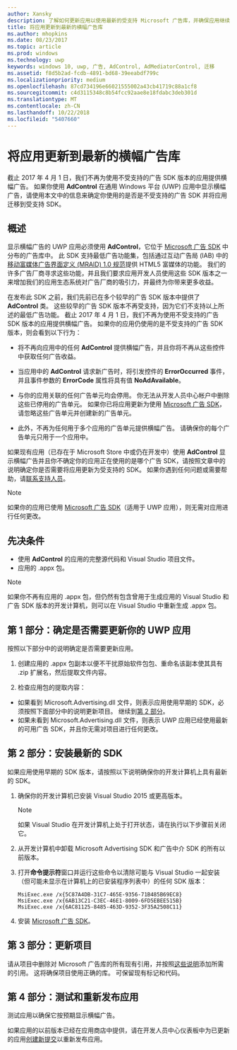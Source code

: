 ```yaml
---
author: Xansky
description: 了解如何更新应用以使用最新的受支持 Microsoft 广告库，并确保应用继续收到横幅广告。
title: 将应用更新到最新的横幅广告库
ms.author: mhopkins
ms.date: 08/23/2017
ms.topic: article
ms.prod: windows
ms.technology: uwp
keywords: windows 10, uwp, 广告, AdControl, AdMediatorControl, 迁移
ms.assetid: f8d5b2ad-fcdb-4891-bd68-39eeabdf799c
ms.localizationpriority: medium
ms.openlocfilehash: 87cd734196e66021555002a43cb41719c88a1cf8
ms.sourcegitcommit: c4d3115348c8b54fcc92aae8e18fdabc3deb301d
ms.translationtype: MT
ms.contentlocale: zh-CN
ms.lasthandoff: 10/22/2018
ms.locfileid: "5407660"
---
```

# <a name="update-your-app-to-the-latest-advertising-libraries-for-banner-ads"></a>将应用更新到最新的横幅广告库

截止 2017 年 4 月 1 日，我们不再为使用不受支持的广告 SDK 版本的应用提供横幅广告。 如果你使用 **AdControl** 在通用 Windows 平台 (UWP) 应用中显示横幅广告，请使用本文中的信息来确定你使用的是否是不受支持的广告 SDK 并将应用迁移到受支持 SDK。

## <a name="overview"></a>概述

显示横幅广告的 UWP 应用必须使用 **AdControl**，它位于 [Microsoft 广告 SDK](http://aka.ms/ads-sdk-uwp) 中分布的广告库中。 此 SDK 支持最低广告功能集，包括通过互动广告局 (IAB) 中的[移动富媒体广告界面定义 (MRAID) 1.0 规范](http://www.iab.com/wp-content/uploads/2015/08/IAB_MRAID_VersionOne.pdf)提供 HTML5 富媒体的功能。 我们的许多广告厂商寻求这些功能，并且我们要求应用开发人员使用这些 SDK 版本之一来增加我们的应用生态系统对广告厂商的吸引力，并最终为你带来更多收益。

在发布此 SDK 之前，我们先前已在多个较早的广告 SDK 版本中提供了 **AdControl** 类。 这些较早的广告 SDK 版本不再受支持，因为它们不支持以上所述的最低广告功能。 截止 2017 年 4 月 1 日，我们不再为使用不受支持的广告 SDK 版本的应用提供横幅广告。 如果你的应用仍使用的是不受支持的广告 SDK 版本，则会看到以下行为：

* 将不再向应用中的任何 **AdControl** 提供横幅广告，并且你将不再从这些控件中获取任何广告收益。

* 当应用中的 **AdControl** 请求新广告时，将引发控件的 **ErrorOccurred** 事件，并且事件参数的 **ErrorCode** 属性将具有值 **NoAdAvailable**。

* 与你的应用关联的任何广告单元均会停用。 你无法从开发人员中心帐户中删除这些已停用的广告单元。 如果你已将应用更新为使用 [Microsoft 广告 SDK](http://aka.ms/ads-sdk-uwp)，请忽略这些广告单元并创建新的广告单元。

* 此外，不再为任何用于多个应用的广告单元提供横幅广告。 请确保你的每个广告单元只用于一个应用中。

如果现有应用（已存在于 Microsoft Store 中或仍在开发中）使用 **AdControl** 显示横幅广告并且你不确定你的应用正在使用的是哪个广告 SDK，请按照文章中的说明确定你是否需要将应用更新为受支持的 SDK。 如果你遇到任何问题或需要帮助，请[联系支持人员](http://go.microsoft.com/fwlink/?LinkId=393643)。

> [!NOTE]
> 如果你的应用已使用 [Microsoft 广告 SDK](http://aka.ms/ads-sdk-uwp)（适用于 UWP 应用），则无需对应用进行任何更改。

## <a name="prerequisites"></a>先决条件

* 使用 **AdControl** 的应用的完整源代码和 Visual Studio 项目文件。
* 应用的 .appx 包。

> [!NOTE]
> 如果你不再有应用的 .appx 包，但仍然有包含曾用于生成应用的 Visual Studio 和广告 SDK 版本的开发计算机，则可以在 Visual Studio 中重新生成 .appx 包。

<span id="part-1" />

## <a name="part-1-determine-whether-you-need-to-update-your-uwp-app"></a>第 1 部分：确定是否需要更新你的 UWP 应用

按照以下部分中的说明确定是否需要更新应用。

1. 创建应用的 .appx 包副本以便不干扰原始软件包包、重命名该副本使其具有 .zip 扩展名，然后提取文件内容。

2. 检查应用包的提取内容：
  * 如果看到 Microsoft.Advertising.dll 文件，则表示应用使用早期的 SDK，必须按照下面部分中的说明更新项目。 继续到[第 2 部分](update-your-app-to-the-latest-advertising-libraries.md#part-2)。
  * 如果未看到 Microsoft.Advertising.dll 文件，则表示 UWP 应用已经使用最新的可用广告 SDK，并且你无需对项目进行任何更改。


<span id="part-2" />

## <a name="part-2-install-the-latest-sdk"></a>第 2 部分：安装最新的 SDK

如果应用使用早期的 SDK 版本，请按照以下说明确保你的开发计算机上具有最新的 SDK。

1. 确保你的开发计算机已安装 Visual Studio 2015 或更高版本。
    > [!NOTE]
    > 如果 Visual Studio 在开发计算机上处于打开状态，请在执行以下步骤前关闭它。

1.  从开发计算机中卸载 Microsoft Advertising SDK 和广告中介 SDK 的所有以前版本。

2.  打开**命令提示符**窗口并运行这些命令以清除可能与 Visual Studio 一起安装（但可能未显示在计算机上的已安装程序列表中）的任何 SDK 版本：
    ```syntax
    MsiExec.exe /x{5C87A4DB-31C7-465E-9356-71B485B69EC8}
    MsiExec.exe /x{6AB13C21-C3EC-46E1-8009-6FD5EBEE515B}
    MsiExec.exe /x{6AC81125-8485-463D-9352-3F35A2508C11}
    ```

3.  安装 [Microsoft 广告 SDK](http://aka.ms/ads-sdk-uwp)。

## <a name="part-3-update-your-project"></a>第 3 部分：更新项目

请从项目中删除对 Microsoft 广告库的所有现有引用，并按照[这些说明](install-the-microsoft-advertising-libraries.md#reference)添加所需的引用。 这将确保项目使用正确的库。 可保留现有标记和代码。

## <a name="part-4-test-and-republish-your-app"></a>第 4 部分：测试和重新发布应用

测试应用以确保它按预期显示横幅广告。

如果应用的以前版本已经在应用商店中提供，请在开发人员中心仪表板中为已更新的应用[创建新提交](../publish/app-submissions.md)以重新发布应用。
